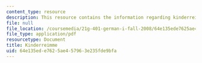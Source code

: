 ```yaml
---
content_type: resource
description: This resource contains the information regarding kinderreimme.
file: null
file_location: /coursemedia/21g-401-german-i-fall-2008/64e135ede7625ae457963e235fde9bfa_MIT21G_401F08_kind.pdf
file_type: application/pdf
resourcetype: Document
title: Kinderreimme
uid: 64e135ed-e762-5ae4-5796-3e235fde9bfa
---
```

